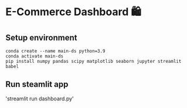 # E-Commerce Dashboard 🛍️

## Setup environment
```
conda create --name main-ds python=3.9
conda activate main-ds
pip install numpy pandas scipy matplotlib seaborn jupyter streamlit babel
```
## Run steamlit app
'streamlit run dashboard.py'
